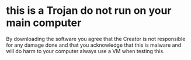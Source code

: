 # this is a Trojan do not run on your main computer

By downloading the software you agree that the Creator is not responsible for any damage done and that you acknowledge that this is malware and will do harm to your computer always use a VM when testing this.
